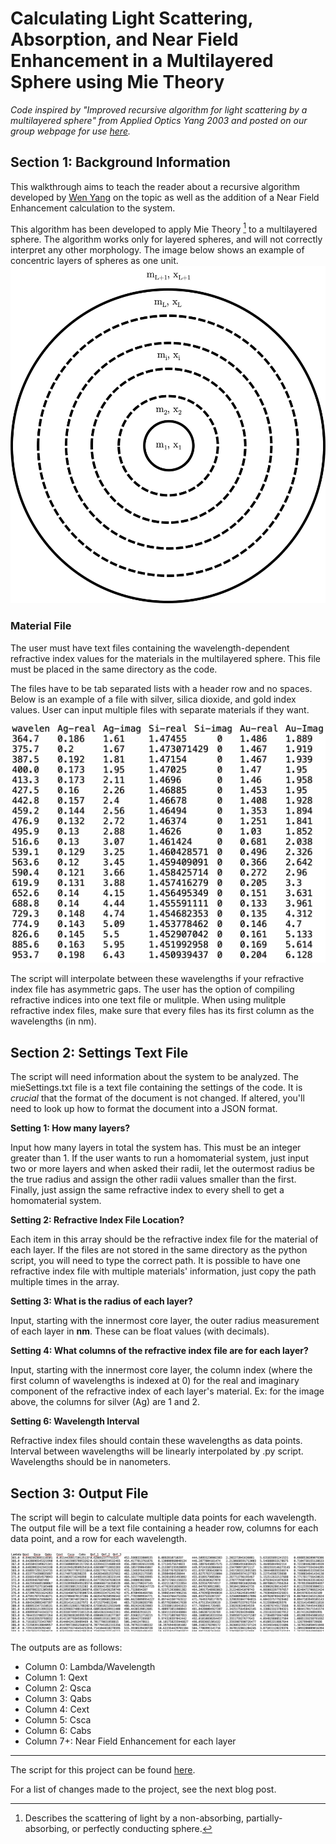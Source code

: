 # Calculating Light Scattering, Absorption, and Near Field Enhancement in a Multilayered Sphere using Mie Theory

*Code inspired by "Improved recursive algorithm for light scattering by a multilayered sphere" from Applied Optics Yang 2003 and posted on our group webpage for use [here](http://ywangcomp.org/multilayerInstructions.html).*

## Section 1: Background Information
This walkthrough aims to teach the reader about a recursive algorithm developed by [Wen Yang](https://opg.optica.org/ao/abstract.cfm?uri=ao-42-9-1710) on the topic as well as the addition of a Near Field Enhancement calculation to the system.

This algorithm has been developed to apply Mie Theory [^j] to a multilayered sphere. The algorithm works only for layered spheres, and will not correctly interpret any other morphology. The image below shows an example of concentric layers of spheres as one unit. 
![Multilayer Diagram](/pictures/multilayerimg.png)

### Material File
The user must have text files containing the wavelength-dependent refractive index values for the materials in the multilayered sphere. This file must be placed in the same directory as the code.

The files have to be tab separated lists with a header row and no spaces. Below is an example of a file with silver, silica dioxide, and gold index values. User can input multiple files with separate materials if they want.

![Dielectric Example](/pictures/diel_img.png)

The script will interpolate between these wavelengths if your refractive index file has asymmetric gaps. The user has the option of compiling refractive indices into one text file or mulitple. When using mulitple refractive index files, make sure that every files has its first column as the wavelengths (in nm).

## Section 2: Settings Text File
The script will need information about the system to be analyzed. The mieSettings.txt file is a text file containing the settings of the code. It is *crucial* that the format of the document is not changed. If altered, you'll need to look up how to format the document into a JSON format.

**Setting 1: How many layers?**

Input how many layers in total the system has. This must be an integer greater than 1. If the user wants to run a homomaterial system, just input two or more layers and when asked their radii, let the outermost radius be the true radius and assign the other radii values smaller than the first. Finally, just assign the same refractive index to every shell to get a homomaterial system.

**Setting 2: Refractive Index File Location?**

Each item in this array should be the refractive index file for the material of each layer. If the files are not stored in the same directory as the python script, you will need to type the correct path. It is possible to have one refractive index file with multiple materials' information, just copy the path multiple times in the array.

**Setting 3: What is the radius of each layer?**

Input, starting with the innermost core layer, the outer radius measurement of each layer in **nm**. These can be float values (with decimals).

**Setting 4: What columns of the refractive index file are for each layer?**

Input, starting with the innermost core layer, the column index (where the first column of wavelengths is indexed at 0) for the real and imaginary component of the refractive index of each layer's material. Ex: for the image above, the columns for silver (Ag) are 1 and 2.

**Setting 6: Wavelength Interval**

Refractive index files should contain these wavelengths as data points. Interval between wavelengths will be linearly interpolated by .py script. Wavelengths should be in nanometers.

## Section 3: Output File

The script will begin to calculate multiple data points for each wavelength. The output file will be a text file containing a header row, columns for each data point, and a row for each wavelength.

![Output File](/pictures/output_img.png)

The outputs are as follows:

- Column 0: Lambda/Wavelength
- Column 1: Qext
- Column 2: Qsca
- Column 3: Qabs
- Column 4: Cext
- Column 5: Csca
- Column 6: Cabs
- Column 7+: Near Field Enhancement for each layer

---
The script for this project can be found [here](https://github.com/kombatEldridge/mieMultilayer/blob/194876399626b4e6be7a885a2d7a52cd65974582/mieMultilayer.py).

For a list of changes made to the project, see the next blog post.

[^j]: Describes the scattering of light by a non-absorbing, partially-absorbing, or perfectly conducting sphere.
